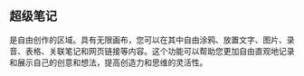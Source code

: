 超级笔记
---

是自由创作的区域。具有无限画布，您可以在其中自由涂鸦、放置文字、图片、录音、表格、关联笔记和网页链接等内容。这个功能可以帮助您更加自由直观地记录和展示自己的创意和想法，提高创造力和思维的灵活性。
